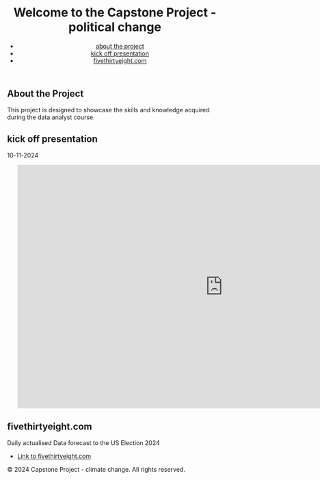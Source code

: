 
<body>
    <header>
        <h1>Welcome to the Capstone Project - political change</h1>
        <nav>
            <ul>
                <li><a href="#about">about the project</a></li>
                <li><a href="#kick_off">kick off presentation</a></li>
                <li><a href="#five_38">fivethirtyeight.com</a></li>
            </ul>
        </nav>
    </header>
    <main>
        <section id="about">
            <h2>About the Project</h2>
            <p>This project is designed to showcase the skills and knowledge acquired during the data analyst course.</p>
        </section>
        <section id="kick_off">
            <h2>kick off presentation</h2>
            <p>10-11-2024</p>
            <ul>
                <iframe src="https://docs.google.com/presentation/d/e/2PACX-1vTbJwEkgX0n9XImghjGs-wpSVCqqFIdgt0B7jjQJ34NRtKaTXCqJoc-X9FYO7sSc4lo85qCKvw6wADh/embed?start=true&loop=true&delayms=3000" frameborder="0" width="960" height="569" allowfullscreen="true" mozallowfullscreen="true" webkitallowfullscreen="true"></iframe>
            </ul>
        </section>
         <section id="five_38">
            <h2>fivethirtyeight.com</h2>
            <p>Daily actualised Data forecast to the US Election 2024</p>
            <ul>
                <li><a href="https://projects.fivethirtyeight.com/polls/">Link to fivethirtyeight.com</a></li>
            </ul>
        </section>
    </main>
    <footer>
        <p>&copy; 2024 Capstone Project - climate change. All rights reserved.</p>
    </footer>
</body>

